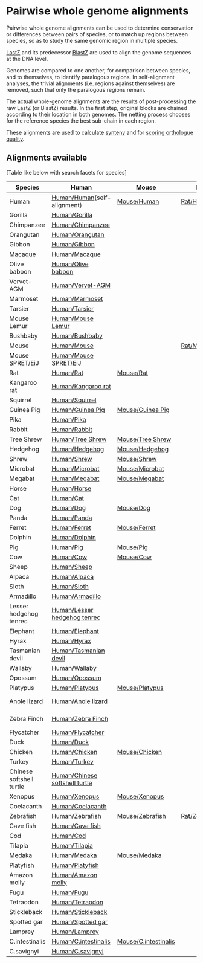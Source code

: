 # Pairwise whole genome alignments

Pairwise whole genome alignments can be used to determine conservation or differences between pairs of species, or to match up regions between species, so as to study the same genomic region in multiple species.

[LastZ](http://www.bx.psu.edu/~rsharris/lastz/) and its predecessor [Bla](http://europepmc.org/articles/PMC430961)[stZ](http://europepmc.org/articles/PMC208784) are used to align the genome sequences at the DNA level.

Genomes are compared to one another, for comparison between species, and to themselves, to identify paralogous regions. In self-alignment analyses, the trivial alignments (i.e. regions against themselves) are removed, such that only the paralogous regions remain.

The actual whole-genome alignments are the results of post-processing the raw LastZ (or BlastZ) results. In the first step, original blocks are chained according to their location in both genomes. The netting process chooses for the reference species the best sub-chain in each region.

These alignments are used to calculate [synteny](synteny.md) and for [scoring orthologue quality](orthology_quality_controls.md).

## Alignments available

[Table like below with search facets for species]

Species | Human | Mouse | Rat | Dog | Pig | Cow | Opossum | Anole lizard | Chicken | Xenopus | Zebrafish | Medaka | Stickleback | Lamprey | C.intestinalis
--- | --- | --- | --- | --- | --- | --- | --- | --- | --- | --- | --- | --- | --- | --- | ---
Human | [Human/Human](/info/genome/compara/mlss.html?mlss=739)(self-alignment)| [Mouse/Human](/info/genome/compara/mlss.html?mlss=677) | [Rat/Human](/info/genome/compara/mlss.html?mlss=765) | [Dog/Human](/info/genome/compara/mlss.html?mlss=710) | [Pig/Human](/info/genome/compara/mlss.html?mlss=716) | [Cow/Human](/info/genome/compara/mlss.html?mlss=709) | [Opossum/Human](/info/genome/compara/mlss.html?mlss=707) | [Anole lizard/Human](/info/genome/compara/mlss.html?mlss=722) | [Chicken/Human](/info/genome/compara/mlss.html?mlss=811) | [Xenopus/Human](/info/genome/compara/mlss.html?mlss=735) | [Zebrafish/Human](/info/genome/compara/mlss.html?mlss=767) | [Medaka/Human](/info/genome/compara/mlss.html?mlss=728) | [Stickleback/Human](/info/genome/compara/mlss.html?mlss=725) | [Human/Lamprey](/info/genome/compara/mlss.html?mlss=730) | [C.intestinalis/Human](/info/genome/compara/mlss.html?mlss=723)
Gorilla | [Human/Gorilla](/info/genome/compara/mlss.html?mlss=713) | | | | | | | | | | | | | 
Chimpanzee | [Human/Chimpanzee](/info/genome/compara/mlss.html?mlss=688) | | | | | | | | | | | | | | | 
Orangutan | [Human/Orangutan](/info/genome/compara/mlss.html?mlss=683) | | | | | | | |  | | | | | | | 
Gibbon | [Human/Gibbon](/info/genome/compara/mlss.html?mlss=679) | | | | | | | | | | | | | | | 
Macaque | [Human/Macaque](/info/genome/compara/mlss.html?mlss=820) | | | | | | | | | | | | | | | 
Olive baboon | [Human/Olive baboon](/info/genome/compara/mlss.html?mlss=745) | | | | | | | | | | | | | | | 
Vervet-AGM | [Human/Vervet-AGM](/info/genome/compara/mlss.html?mlss=757) | | | | | | | |  | | | | | | | 
Marmoset | [Human/Marmoset](/info/genome/compara/mlss.html?mlss=711) | | | | | | | | | | | | | | | 
Tarsier | [Human/Tarsier](/info/genome/compara/mlss.html?mlss=699) | | | | | | | | | | | | | | | 
Mouse Lemur | [Human/Mouse Lemur](/info/genome/compara/mlss.html?mlss=821) | | | | | | | | | | | | | | | 
Bushbaby | [Human/Bushbaby](/info/genome/compara/mlss.html?mlss=682) | | | | | | | | | | | | | | | 
Mouse | [Human/Mouse](/info/genome/compara/mlss.html?mlss=677) | | [Rat/Mouse](/info/genome/compara/mlss.html?mlss=766) | [Dog/Mouse](/info/genome/compara/mlss.html?mlss=592) | [Pig/Mouse](/info/genome/compara/mlss.html?mlss=584) | [Cow/Mouse](/info/genome/compara/mlss.html?mlss=586) | | | [Chicken/Mouse](/info/genome/compara/mlss.html?mlss=814) | [Xenopus/Mouse](/info/genome/compara/mlss.html?mlss=796) | [Zebrafish/Mouse](/info/genome/compara/mlss.html?mlss=791) | [Medaka/Mouse](/info/genome/compara/mlss.html?mlss=738) | | | [C.intestinalis/Mouse](/info/genome/compara/mlss.html?mlss=802)
Mouse SPRET/EiJ | [Human/Mouse SPRET/EiJ](/info/genome/compara/mlss.html?mlss=831) | | | | | | | | | | | | | | | 
Rat | [Human/Rat](/info/genome/compara/mlss.html?mlss=765) | [Mouse/Rat](/info/genome/compara/mlss.html?mlss=766) | | | | | | |  | | [Zebrafish/Rat](/info/genome/compara/mlss.html?mlss=792) | | | | |
Kangaroo rat | [Human/Kangaroo rat](/info/genome/compara/mlss.html?mlss=685) | | | | | | | | | | | | | | | 
Squirrel | [Human/Squirrel](/info/genome/compara/mlss.html?mlss=702) | | | | | | | | | | | | | | | 
Guinea Pig | [Human/Guinea Pig](/info/genome/compara/mlss.html?mlss=681) | [Mouse/Guinea Pig](/info/genome/compara/mlss.html?mlss=669) | | | | | | | | | | | | | | 
Pika | [Human/Pika](/info/genome/compara/mlss.html?mlss=694) | | | | | | | | | | | | | | | 
Rabbit | [Human/Rabbit](/info/genome/compara/mlss.html?mlss=680) | | | | | | | | | | | | | | | 
Tree Shrew  | [Human/Tree Shrew](/info/genome/compara/mlss.html?mlss=698) | [Mouse/Tree Shrew](/info/genome/compara/mlss.html?mlss=698) | | | | | | | | | | | | | | 
Hedgehog  | [Human/Hedgehog](/info/genome/compara/mlss.html?mlss=687) | [Mouse/Hedgehog](/info/genome/compara/mlss.html?mlss=687) | | | | | | | | | | | | | | 
Shrew  | [Human/Shrew](/info/genome/compara/mlss.html?mlss=697) | [Mouse/Shrew](/info/genome/compara/mlss.html?mlss=697) | | | | | | | | | | | | | | 
Microbat  | [Human/Microbat](/info/genome/compara/mlss.html?mlss=704) | [Mouse/Microbat](/info/genome/compara/mlss.html?mlss=704) | | | | | | | | | | | | | | 
Megabat  | [Human/Megabat](/info/genome/compara/mlss.html?mlss=696) | [Mouse/Megabat](/info/genome/compara/mlss.html?mlss=696) | | | | [Cow/Megabat](/info/genome/compara/mlss.html?mlss=676) | | | | | | | | | | 
Horse  | [Human/Horse](/info/genome/compara/mlss.html?mlss=706) | | | [Dog/Horse](/info/genome/compara/mlss.html?mlss=593) | | | | | | | | | | | | 
Cat  | [Human/Cat](/info/genome/compara/mlss.html?mlss=712) | | | [Dog/Cat](/info/genome/compara/mlss.html?mlss=670) | | [Cow/Cat](/info/genome/compara/mlss.html?mlss=674) | | | | | | | | | | 
Dog  | [Human/Dog](/info/genome/compara/mlss.html?mlss=710) | [Mouse/Dog](/info/genome/compara/mlss.html?mlss=592) | | | | | | | | | | | | | 
Panda  | [Human/Panda](/info/genome/compara/mlss.html?mlss=705) | | | [Dog/Panda](/info/genome/compara/mlss.html?mlss=594) | | | | | | | | | | | | 
Ferret  | [Human/Ferret](/info/genome/compara/mlss.html?mlss=703) | [Mouse/Ferret](/info/genome/compara/mlss.html?mlss=607) | | [Dog/Ferret](/info/genome/compara/mlss.html?mlss=671) | | [Cow/Ferret](/info/genome/compara/mlss.html?mlss=675) | | | | | | | | | | 
Dolphin  | [Human/Dolphin](/info/genome/compara/mlss.html?mlss=700) | | | | | [Cow/Dolphin](/info/genome/compara/mlss.html?mlss=673) | | | | | | | | | | | 
Pig  | [Human/Pig](/info/genome/compara/mlss.html?mlss=716) | [Mouse/Pig](/info/genome/compara/mlss.html?mlss=584) | | | | [Cow/Pig](/info/genome/compara/mlss.html?mlss=579) | | | | | | | | | | 
Cow  | [Human/Cow](/info/genome/compara/mlss.html?mlss=709) | [Mouse/Cow](/info/genome/compara/mlss.html?mlss=586) | | | [Pig/Cow](/info/genome/compara/mlss.html?mlss=579) | | | | | | | | | | | 
Sheep  | [Human/Sheep](/info/genome/compara/mlss.html?mlss=746) | | | | [Pig/Sheep](/info/genome/compara/mlss.html?mlss=663) | [Cow/Sheep](/info/genome/compara/mlss.html?mlss=666) | | | | | | | | | | 
Alpaca  | [Human/Alpaca](/info/genome/compara/mlss.html?mlss=701) | | | | | | | | | | | | | | | 
Sloth  | [Human/Sloth](/info/genome/compara/mlss.html?mlss=678) | | | | | | | | | | | | | | | 
Armadillo  | [Human/Armadillo](/info/genome/compara/mlss.html?mlss=684) | | | | | | | |  | | | | | | | 
Lesser hedgehog tenrec  | [Human/Lesser hedgehog tenrec](/info/genome/compara/mlss.html?mlss=689) | | | | | | | | | | | | | | | 
Elephant  | [Human/Elephant](/info/genome/compara/mlss.html?mlss=691) | | | | | | | | | | | | | | | 
Hyrax  | [Human/Hyrax](/info/genome/compara/mlss.html?mlss=695) | | | | | | | | | | | | | | | 
Tasmanian devil  | [Human/Tasmanian devil](/info/genome/compara/mlss.html?mlss=715) | | | | | | [Opossum/Tasmanian devil](/info/genome/compara/mlss.html?mlss=544) | | | | | | | | | 
Wallaby  | [Human/Wallaby](/info/genome/compara/mlss.html?mlss=692) | | | | | | [Opossum/Wallaby](/info/genome/compara/mlss.html?mlss=443) | | | | | | | | | 
Opossum  | [Human/Opossum](/info/genome/compara/mlss.html?mlss=707) | | | | | | | | [Chicken/Opossum](/info/genome/compara/mlss.html?mlss=808) | | | | 
Platypus  | [Human/Platypus](/info/genome/compara/mlss.html?mlss=708) | [Mouse/Platypus](/info/genome/compara/mlss.html?mlss=587) | | | | | | | | | | | | | | 
Anole lizard  | [Human/Anole lizard](/info/genome/compara/mlss.html?mlss=722) | | | | | | | | [Chicken/Anole lizard](/info/genome/compara/mlss.html?mlss=809)  | | | | | | 
Zebra Finch  | [Human/Zebra Finch](/info/genome/compara/mlss.html?mlss=731) | | | | | | | | [Chicken/Zebra Finch](/info/genome/compara/mlss.html?mlss=816) | | | | | | 
Flycatcher  | [Human/Flycatcher](/info/genome/compara/mlss.html?mlss=718) | | | | | | | | [Chicken/Flycatcher](/info/genome/compara/mlss.html?mlss=819) | | | | | | 
Duck  | [Human/Duck](/info/genome/compara/mlss.html?mlss=717) | | | | | | | | [Chicken/Duck](/info/genome/compara/mlss.html?mlss=818) | | | | | |  
Chicken  | [Human/Chicken](/info/genome/compara/mlss.html?mlss=811) | [Mouse/Chicken](/info/genome/compara/mlss.html?mlss=814) | | | | | | | | | | | | | | 
Turkey  | [Human/Turkey](/info/genome/compara/mlss.html?mlss=736) | | | | | | | | [Chicken/Turkey](/info/genome/compara/mlss.html?mlss=817) | | | | | | 
Chinese softshell turtle  | [Human/Chinese softshell turtle](/info/genome/compara/mlss.html?mlss=720) | | | | | | | [Anole lizard/Chinese softshell turtle](/info/genome/compara/mlss.html?mlss=596) | [Chicken/Chinese softshell turtle](/info/genome/compara/mlss.html?mlss=810) | | | | | | 
Xenopus  | [Human/Xenopus](/info/genome/compara/mlss.html?mlss=735) | [Mouse/Xenopus](/info/genome/compara/mlss.html?mlss=796) | | | | | | | [Chicken/Xenopus](/info/genome/compara/mlss.html?mlss=813) | | [Zebrafish/Xenopus](/info/genome/compara/mlss.html?mlss=786) | | | | | 
Coelacanth  | [Human/Coelacanth](/info/genome/compara/mlss.html?mlss=727) | | | | | | | | | [Xenopus/Coelacanth](/info/genome/compara/mlss.html?mlss=800) | | | | | | | [Zebrafish/Coelacanth](/info/genome/compara/mlss.html?mlss=783) | | [Stickleback/Coelacanth](/info/genome/compara/mlss.html?mlss=804) | | | 
Zebrafish  | [Human/Zebrafish](/info/genome/compara/mlss.html?mlss=767) | [Mouse/Zebrafish](/info/genome/compara/mlss.html?mlss=791) | [Rat/Zebrafish](/info/genome/compara/mlss.html?mlss=792) | | | | | | [Chicken/Zebrafish](/info/genome/compara/mlss.html?mlss=815) | | | [Medaka/Zebrafish](/info/genome/compara/mlss.html?mlss=772) | [Stickleback/Zebrafish](/info/genome/compara/mlss.html?mlss=770) | [Lamprey/Zebrafish](/info/genome/compara/mlss.html?mlss=785) | [C.intestinalis/Zebrafish](/info/genome/compara/mlss.html?mlss=784)
Cave fish  | [Human/Cave fish](/info/genome/compara/mlss.html?mlss=751) | | | | | | | | | | [Zebrafish/Cave fish](/info/genome/compara/mlss.html?mlss=776) | [Medaka/Cave fish](/info/genome/compara/mlss.html?mlss=649) | | | | 
Cod  | [Human/Cod](/info/genome/compara/mlss.html?mlss=726) | | | | | | | | | | [Zebrafish/Cod](/info/genome/compara/mlss.html?mlss=773) | [Medaka/Cod](/info/genome/compara/mlss.html?mlss=625) | [Stickleback/Cod](/info/genome/compara/mlss.html?mlss=555) | | | 
Tilapia  | [Human/Tilapia](/info/genome/compara/mlss.html?mlss=729) | | | | | | | | | | [Zebrafish/Tilapia](/info/genome/compara/mlss.html?mlss=774) | [Medaka/Tilapia](/info/genome/compara/mlss.html?mlss=626) | | | | 
Medaka  | [Human/Medaka](/info/genome/compara/mlss.html?mlss=728) | [Mouse/Medaka](/info/genome/compara/mlss.html?mlss=738) | | | | | | | | | [Zebrafish/Medaka](/info/genome/compara/mlss.html?mlss=772) | | | | | 
Platyfish  | [Human/Platyfish](/info/genome/compara/mlss.html?mlss=734) | | | | | | | | | | [Zebrafish/Platyfish](/info/genome/compara/mlss.html?mlss=775) | [Medaka/Platyfish](/info/genome/compara/mlss.html?mlss=627) | | | | 
Amazon molly  | [Human/Amazon molly](/info/genome/compara/mlss.html?mlss=747) | | | | | | | | | | [Zebrafish/Amazon molly](/info/genome/compara/mlss.html?mlss=778) | [Medaka/Amazon molly](/info/genome/compara/mlss.html?mlss=748) | | | | 
Fugu  | [Human/Fugu](/info/genome/compara/mlss.html?mlss=733) | | | | | | | | | | [Zebrafish/Fugu](/info/genome/compara/mlss.html?mlss=769) | [Medaka/Fugu](/info/genome/compara/mlss.html?mlss=795) | | | |
Tetraodon  | [Human/Tetraodon](/info/genome/compara/mlss.html?mlss=732) | | | | | | | | | [Xenopus/Tetraodon](/info/genome/compara/mlss.html?mlss=803) | | | | | | | [Zebrafish/Tetraodon](/info/genome/compara/mlss.html?mlss=771) | [Medaka/Tetraodon](/info/genome/compara/mlss.html?mlss=764) | | | | 
Stickleback  | [Human/Stickleback](/info/genome/compara/mlss.html?mlss=725) | | | | | | | | | | [Zebrafish/Stickleback](/info/genome/compara/mlss.html?mlss=770) | [Medaka/Stickleback](/info/genome/compara/mlss.html?mlss=225) | | | [Lamprey/Stickleback](/info/genome/compara/mlss.html?mlss=799) |
Spotted gar  | [Human/Spotted gar](/info/genome/compara/mlss.html?mlss=752) | | | | | | | | | | [Zebrafish/Spotted gar](/info/genome/compara/mlss.html?mlss=777) | [Medaka/Spotted gar](/info/genome/compara/mlss.html?mlss=653) | | | | 
Lamprey  | [Human/Lamprey](/info/genome/compara/mlss.html?mlss=730) | | | | | | | | | | [Zebrafish/Lamprey](/info/genome/compara/mlss.html?mlss=785) | | [Stickleback/Lamprey](/info/genome/compara/mlss.html?mlss=799) | | |
C.intestinalis  | [Human/C.intestinalis](/info/genome/compara/mlss.html?mlss=723) | [Mouse/C.intestinalis](/info/genome/compara/mlss.html?mlss=802) | | | | | | | | | [Zebrafish/C.intestinalis](/info/genome/compara/mlss.html?mlss=784) | | | [Lamprey/C.intestinalis](/info/genome/compara/mlss.html?mlss=798) | | | 
C.savignyi  | [Human/C.savignyi](/info/genome/compara/mlss.html?mlss=721) | | | | | | | | [Chicken/C.savignyi](/info/genome/compara/mlss.html?mlss=812) | | | [Zebrafish/C.savignyi](/info/genome/compara/mlss.html?mlss=787) | | | | [C.intestinalis/C.savignyi](/info/genome/compara/mlss.html?mlss=569) |

